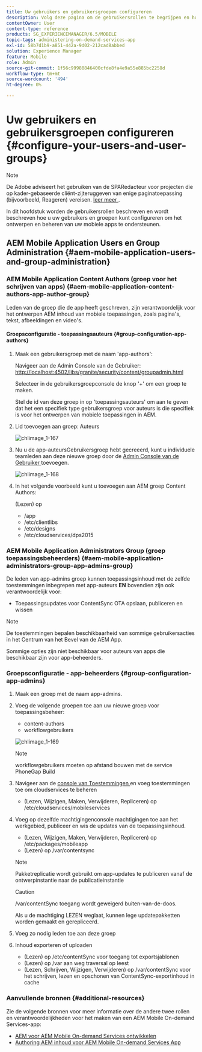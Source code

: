 ```yaml
---
title: Uw gebruikers en gebruikersgroepen configureren
description: Volg deze pagina om de gebruikersrollen te begrijpen en hoe te om uw gebruikers en groepen te vormen om het ontwerpen en het beheer van uw mobiele On-Demand de dienstenapp te steunen.
contentOwner: User
content-type: reference
products: SG_EXPERIENCEMANAGER/6.5/MOBILE
topic-tags: administering-on-demand-services-app
exl-id: 58b7d1b9-a851-442a-9d02-212cad8abbed
solution: Experience Manager
feature: Mobile
role: Admin
source-git-commit: 1f56c99980846400cfde8fa4e9a55e885bc2258d
workflow-type: tm+mt
source-wordcount: '494'
ht-degree: 0%

---
```


# Uw gebruikers en gebruikersgroepen configureren {#configure-your-users-and-user-groups}

>[!NOTE]
>
>De Adobe adviseert het gebruiken van de SPARedacteur voor projecten die op kader-gebaseerde cliënt-zijteruggeven van enige paginatoepassing (bijvoorbeeld, Reageren) vereisen. [ leer meer ](/help/sites-developing/spa-overview.md).

In dit hoofdstuk worden de gebruikersrollen beschreven en wordt beschreven hoe u uw gebruikers en groepen kunt configureren om het ontwerpen en beheren van uw mobiele apps te ondersteunen.

## AEM Mobile Application Users en Group Administration {#aem-mobile-application-users-and-group-administration}

### AEM Mobile Application Content Authors (groep voor het schrijven van apps) {#aem-mobile-application-content-authors-app-author-group}

Leden van de groep die de app heeft geschreven, zijn verantwoordelijk voor het ontwerpen AEM inhoud van mobiele toepassingen, zoals pagina&#39;s, tekst, afbeeldingen en video&#39;s.

#### Groepsconfiguratie - toepassingsauteurs {#group-configuration-app-authors}

1. Maak een gebruikersgroep met de naam &#39;app-authors&#39;:

   Navigeer aan de Admin Console van de Gebruiker: [ http://localhost:4502/libs/granite/security/content/groupadmin.html](http://localhost:4502/libs/granite/security/content/groupadmin.html)

   Selecteer in de gebruikersgroepconsole de knop &#39;+&#39; om een groep te maken.

   Stel de id van deze groep in op &#39;toepassingsauteurs&#39; om aan te geven dat het een specifiek type gebruikersgroep voor auteurs is die specifiek is voor het ontwerpen van mobiele toepassingen in AEM.

1. Lid toevoegen aan groep: Auteurs

   ![ chlimage_1-167 ](assets/chlimage_1-167.png)

1. Nu u de app-auteursGebruikersgroep hebt gecreeerd, kunt u individuele teamleden aan deze nieuwe groep door de [ Admin Console van de Gebruiker ](http://localhost:4502/libs/granite/security/content/useradmin.md) toevoegen.

   ![ chlimage_1-168 ](assets/chlimage_1-168.png)

1. In het volgende voorbeeld kunt u toevoegen aan AEM groep Content Authors:

   (Lezen) op

   * /app
   * /etc/clientlibs
   * /etc/designs
   * /etc/cloudservices/dps2015

### AEM Mobile Application Administrators Group (groep toepassingsbeheerders) {#aem-mobile-application-administrators-group-app-admins-group}

De leden van app-admins groep kunnen toepassingsinhoud met de zelfde toestemmingen inbegrepen met app-auteurs **EN** bovendien zijn ook verantwoordelijk voor:

* Toepassingsupdates voor ContentSync OTA opslaan, publiceren en wissen

>[!NOTE]
>
>De toestemmingen bepalen beschikbaarheid van sommige gebruikersacties in het Centrum van het Bevel van de AEM App.
>
>Sommige opties zijn niet beschikbaar voor auteurs van apps die beschikbaar zijn voor app-beheerders.

### Groepsconfiguratie - app-beheerders {#group-configuration-app-admins}

1. Maak een groep met de naam app-admins.
1. Voeg de volgende groepen toe aan uw nieuwe groep voor toepassingsbeheer:

   * content-authors
   * workflowgebruikers

   ![ chlimage_1-169 ](assets/chlimage_1-169.png)

   >[!NOTE]
   >
   >workflowgebruikers moeten op afstand bouwen met de service PhoneGap Build

1. Navigeer aan de [ console van Toestemmingen ](http://localhost:4502/useradmin) en voeg toestemmingen toe om cloudservices te beheren

   * (Lezen, Wijzigen, Maken, Verwijderen, Repliceren) op /etc/cloudservices/mobileservices

1. Voeg op dezelfde machtigingenconsole machtigingen toe aan het werkgebied, publiceer en wis de updates van de toepassingsinhoud.

   * (Lezen, Wijzigen, Maken, Verwijderen, Repliceren) op /etc/packages/mobileapp
   * (Lezen) op /var/contentsync

   >[!NOTE]
   >
   >Pakketreplicatie wordt gebruikt om app-updates te publiceren vanaf de ontwerpinstantie naar de publicatieinstantie

   >[!CAUTION]
   >
   >/var/contentSync toegang wordt geweigerd buiten-van-de-doos.
   >
   >Als u de machtiging LEZEN weglaat, kunnen lege updatepakketten worden gemaakt en gerepliceerd.

1. Voeg zo nodig leden toe aan deze groep
1. Inhoud exporteren of uploaden

   * (Lezen) op /etc/contentSync voor toegang tot exportsjablonen
   * (Lezen) op /var aan weg traversal op leest
   * (Lezen, Schrijven, Wijzigen, Verwijderen) op /var/contentSync voor het schrijven, lezen en opschonen van ContentSync-exportinhoud in cache

### Aanvullende bronnen {#additional-resources}

Zie de volgende bronnen voor meer informatie over de andere twee rollen en verantwoordelijkheden voor het maken van een AEM Mobile On-demand Services-app:

* [AEM voor AEM Mobile On-demand Services ontwikkelen](/help/mobile/aem-mobile-on-demand.md)
* [Authoring AEM inhoud voor AEM Mobile On-demand Services App](/help/mobile/mobile-apps-ondemand.md)

